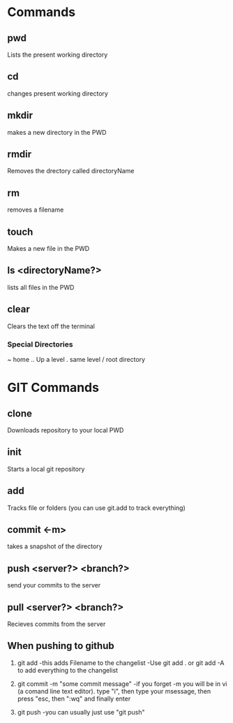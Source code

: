 # Commands

## pwd
Lists the present working directory
## cd <directoryName>
changes present working directory
## mkdir <directoryName>
makes a new directory in the PWD
## rmdir <directoryName>
Removes the drectory called directoryName
## rm <filename>
removes a filename
## touch <fileName>
Makes a new file in the PWD
## ls  <directoryName?>
lists all files in the PWD
## clear
Clears the text off the terminal

### Special Directories

~ home
.. Up a level
. same level
/ root directory

# GIT Commands

## clone <repoURL>
Downloads repository to your local PWD

## init 
Starts a local git repository

## add <files> 
Tracks file or folders (you can use git.add to track everything)

## commit <-m> <message>
takes a snapshot of the directory 

## push <server?> <branch?>
send your commits to the server

## pull <server?> <branch?>
Recieves commits from the server 

## When pushing to github
1.  git add <filename>
    -this adds Filename to the changelist
    -Use git add . or git add -A to add everything to the changelist
    
2. git commit -m "some commit message"
        -if you forget -m you will be in vi (a comand line text editor).
        type "i", then type your msessage, then press "esc, then ":wq" and finally enter

3. git push <server> <branch>
        -you can usually just use "git push"






